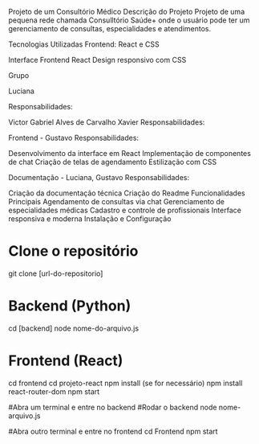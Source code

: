 Projeto de um Consultório Médico
Descrição do Projeto
Projeto de uma pequena rede chamada Consulltório Saúde+ onde o usuário pode ter um gerenciamento de consultas, especialidades e atendimentos. 

Tecnologias Utilizadas
Frontend: React e CSS


Interface Frontend React
Design responsivo com CSS


Grupo

Luciana

Responsabilidades:



Victor Gabriel Alves de Carvalho Xavier
Responsabilidades:


Frontend - Gustavo
Responsabilidades:

Desenvolvimento da interface em React
Implementação de componentes de chat
Criação de telas de agendamento
Estilização com CSS

Documentação - Luciana, Gustavo
Responsabilidades:

Criação da documentação técnica
Criação do Readme
Funcionalidades Principais
Agendamento de consultas via chat
Gerenciamento de especialidades médicas
Cadastro e controle de profissionais
Interface responsiva e moderna
Instalação e Configuração

# Clone o repositório
git clone [url-do-repositorio]

# Backend (Python)
cd [backend]
node nome-do-arquivo.js

# Frontend (React)
cd frontend
cd projeto-react
npm install (se for necessário)
npm install react-router-dom
npm start



#Abra um terminal e entre no backend
#Rodar o backend
node nome-arquivo.js

#Abra outro terminal e entre no frontend
cd Frontend
npm start